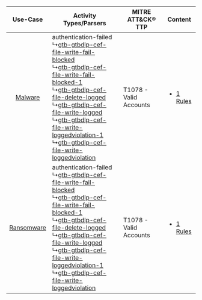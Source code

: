 |    Use-Case    | Activity Types/Parsers    | MITRE ATT&CK® TTP          | Content    |
|:----:| ---- | ---- | ---- |
|    [Malware](../../../UseCases/uc_malware.md)    |  authentication-failed<br> ↳[gtb-gtbdlp-cef-file-write-fail-blocked](Ps/pC_gtbgtbdlpceffilewritefailblocked.md)<br> ↳[gtb-gtbdlp-cef-file-write-fail-blocked-1](Ps/pC_gtbgtbdlpceffilewritefailblocked1.md)<br> ↳[gtb-gtbdlp-cef-file-delete-logged](Ps/pC_gtbgtbdlpceffiledeletelogged.md)<br> ↳[gtb-gtbdlp-cef-file-write-logged](Ps/pC_gtbgtbdlpceffilewritelogged.md)<br> ↳[gtb-gtbdlp-cef-file-write-loggedviolation-1](Ps/pC_gtbgtbdlpceffilewriteloggedviolation1.md)<br> ↳[gtb-gtbdlp-cef-file-write-loggedviolation](Ps/pC_gtbgtbdlpceffilewriteloggedviolation.md)<br> | T1078 - Valid Accounts<br> | [<ul><li>1 Rules</li></ul>](RM/r_m_gtb_gtb_technologies_dlp_Malware.md)    |
| [Ransomware](../../../UseCases/uc_ransomware.md) |  authentication-failed<br> ↳[gtb-gtbdlp-cef-file-write-fail-blocked](Ps/pC_gtbgtbdlpceffilewritefailblocked.md)<br> ↳[gtb-gtbdlp-cef-file-write-fail-blocked-1](Ps/pC_gtbgtbdlpceffilewritefailblocked1.md)<br> ↳[gtb-gtbdlp-cef-file-delete-logged](Ps/pC_gtbgtbdlpceffiledeletelogged.md)<br> ↳[gtb-gtbdlp-cef-file-write-logged](Ps/pC_gtbgtbdlpceffilewritelogged.md)<br> ↳[gtb-gtbdlp-cef-file-write-loggedviolation-1](Ps/pC_gtbgtbdlpceffilewriteloggedviolation1.md)<br> ↳[gtb-gtbdlp-cef-file-write-loggedviolation](Ps/pC_gtbgtbdlpceffilewriteloggedviolation.md)<br> | T1078 - Valid Accounts<br> | [<ul><li>1 Rules</li></ul>](RM/r_m_gtb_gtb_technologies_dlp_Ransomware.md) |